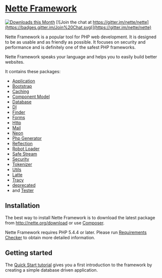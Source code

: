 [Nette Framework](http://nette.org)
===================================

[![Downloads this Month](https://img.shields.io/packagist/dm/nette/nette.svg)](https://packagist.org/packages/nette/nette)
[![Join the chat at https://gitter.im/nette/nette](https://badges.gitter.im/Join%20Chat.svg)](https://gitter.im/nette/nette)

Nette Framework is a popular tool for PHP web development. It is designed to be
as usable and as friendly as possible. It focuses on security and
performance and is definitely one of the safest PHP frameworks.

Nette Framework speaks your language and helps you to easily build better websites.

It contains these packages:
- [Application](http://github.com/nette/application)
- [Bootstrap](http://github.com/nette/bootstrap)
- [Caching](http://github.com/nette/caching)
- [Component Model](http://github.com/nette/component-model)
- [Database](http://github.com/nette/database)
- [DI](http://github.com/nette/di)
- [Finder](http://github.com/nette/finder)
- [Forms](http://github.com/nette/forms)
- [Http](http://github.com/nette/http)
- [Mail](http://github.com/nette/mail)
- [Neon](http://github.com/nette/neon)
- [Php Generator](http://github.com/nette/php-generator)
- [Reflection](http://github.com/nette/reflection)
- [Robot Loader](http://github.com/nette/robot-loader)
- [Safe Stream](http://github.com/nette/safe-stream)
- [Security](http://github.com/nette/security)
- [Tokenizer](http://github.com/nette/tokenizer)
- [Utils](http://github.com/nette/utils)
- [Latte](http://latte.nette.org)
- [Tracy](http://tracy.nette.org)
- [deprecated](http://github.com/nette/deprecated)
- and [Tester](http://tester.nette.org)


Installation
------------

The best way to install Nette Framework is to download the latest package
from http://nette.org/download or use [Composer](http://doc.nette.org/composer).

Nette Framework requires PHP 5.4.4 or later. Please run [Requirements
Checker](http://doc.nette.org/requirements) to obtain more detailed information.


Getting started
---------------

The [Quick Start tutorial](http://doc.nette.org/quickstart) gives you a first
introduction to the framework by creating a simple database driven application.
